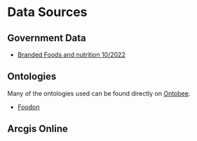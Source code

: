 # Data Sources

## Government Data
* [Branded Foods and nutrition 10/2022](https://fdc.nal.usda.gov/download-datasets.html)

## Ontologies
Many of the ontologies used can be found directly on [Ontobee](https://ontobee.org/).
* [Foodon](https://ontobee.org/ontology/FOODON)

## Arcgis Online